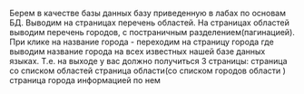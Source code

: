 Берем в качестве базы данных базу приведенную в лабах по основам БД.
Выводим на страницах перечень областей. На страницах областей выводим перечень городов, с постраничным разделением(пагинацией).
При клике на название города - переходим на страницу города где выводим название города на всех известных нашей базе данных языках.
Т.е. на выходе у вас должно получиться 3 страницы:
страница со списком областей
страница области(со списком городов области )
страница города информацией по нем
